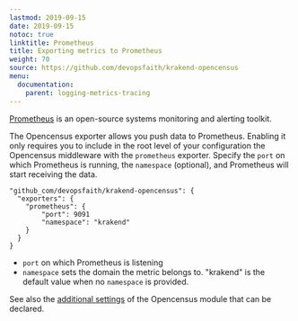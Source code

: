 ```yaml
---
lastmod: 2019-09-15
date: 2019-09-15
notoc: true
linktitle: Prometheus
title: Exporting metrics to Prometheus
weight: 70
source: https://github.com/devopsfaith/krakend-opencensus
menu:
  documentation:
    parent: logging-metrics-tracing
---
```

[Prometheus](https://prometheus.io/) is an open-source systems monitoring and alerting toolkit.

The Opencensus exporter allows you push data to Prometheus. Enabling it only requires you to include in the root level of your configuration the Opencensus middleware with the `prometheus` exporter. Specify the `port` on which Prometheus is running, the `namespace` (optional), and Prometheus will start receiving the data.

	"github_com/devopsfaith/krakend-opencensus": {
      "exporters": {
        "prometheus": {
            "port": 9091
            "namespace": "krakend"
        }
	  }
	}
- `port` on which Prometheus is listening
- `namespace` sets the domain the metric belongs to. "krakend" is the default value when no `namespace` is provided.

See also the [additional settings](/docs/logging-metrics-tracing/opencensus/) of the Opencensus module that can be declared.